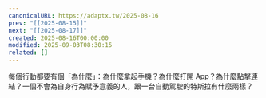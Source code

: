 ```yaml
---
canonicalURL: https://adaptx.tw/2025-08-16
prev: "[[2025-08-15]]"
next: "[[2025-08-17]]"
created: 2025-08-16T00:00:00
modified: 2025-09-03T08:30:15
related: []
---
```


每個行動都要有個「為什麼」：為什麼拿起手機？為什麼打開 App？為什麼點擊連結？一個不會為自身行為賦予意義的人，跟一台自動駕駛的特斯拉有什麼兩樣？
